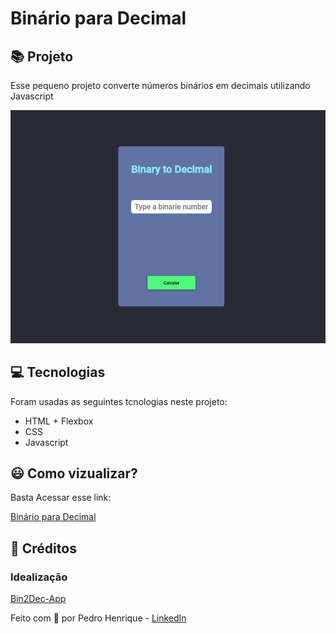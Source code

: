 # Binário para Decimal

## :books: Projeto

Esse pequeno projeto converte números binários em decimais utilizando Javascript

<a align="center">

![Binarie-to-Decimal](assets/gif-binare-to-decimal.gif)

</a>

## :computer: Tecnologias

Foram usadas as seguintes tcnologias neste projeto:

- HTML + Flexbox
- CSS
- Javascript

## :smiley: Como vizualizar?

Basta Acessar esse link:

[Binário para Decimal](https://pedromartinscap.github.io/binary-to-decimal/)


## :clap: Créditos
  ### Idealização

  [Bin2Dec-App](https://github.com/florinpop17/app-ideas/blob/master/Projects/1-Beginner/Bin2Dec-App.md)

Feito com :blue_heart: por Pedro Henrique - [LinkedIn](https://www.linkedin.com/in/pedrohenriqueoliveiramartins/)